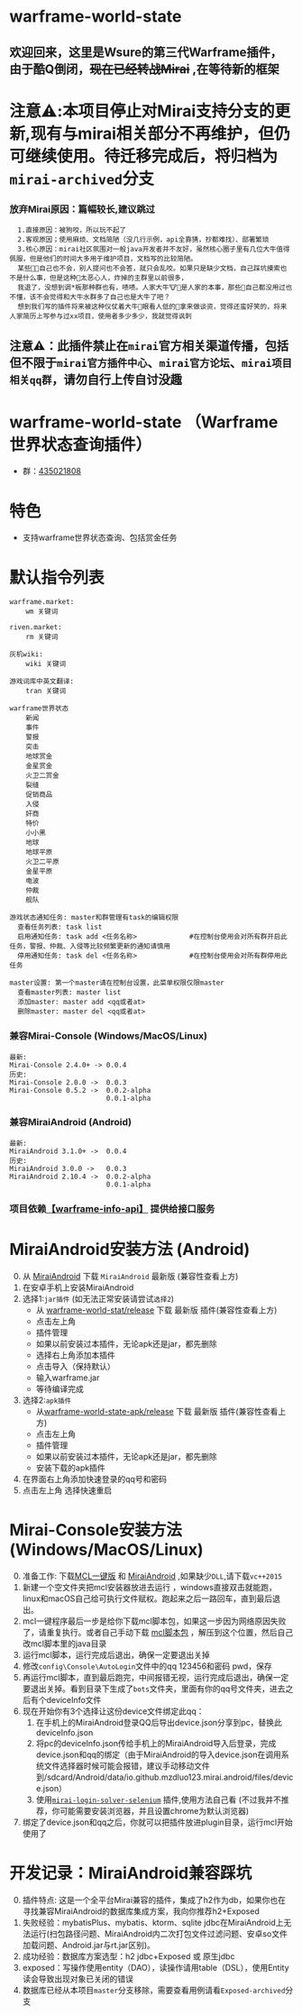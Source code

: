 # warframe-world-state 
## 欢迎回来，这里是Wsure的第三代Warframe插件，由于酷Q倒闭，~~现在已经转战Mirai~~ ,在等待新的框架
# 注意⚠️:本项目停止对Mirai支持分支的更新,现有与mirai相关部分不再维护，但仍可继续使用。待迁移完成后，将归档为`mirai-archived`分支
### 放弃Mirai原因：篇幅较长,建议跳过
      1.直接原因：被狗咬，所以玩不起了
      2.客观原因；使用麻烦、文档简陋（没几行示例，api全靠猜，抄都难找）、部署繁琐
      3.核心原因：mirai社区氛围对一般java开发者并不友好，虽然核心圈子里有几位大牛值得佩服，但是他们的时间大多用于维护项目，文档写的比较简陋。
      某些👅🐶自己也不会，别人提问也不会答，就只会乱咬。如果只是缺少文档，自己踩坑摸索也不是什么事，但是这种🐶太恶心人，炸掉的主群里以前很多，
      我退了，没想到调*板那种群也有，啧啧。人家大牛🐮🍺是人家的本事，那些🐶自己都没用过也不懂，该不会觉得和大牛水群多了自己也是大牛了吧？
      想到我们写的插件将来被这种仪仗着大牛🐶眼看人低的🐶拿来做谈资，觉得还蛮好笑的，将来人家简历上写参与过xx项目，使用者多少多少，我就觉得讽刺
## 注意⚠️：此插件禁止在`mirai`官方相关渠道传播，包括但不限于`mirai官方插件中心`、`mirai官方论坛`、`mirai项目相关qq群`，请勿自行上传自讨没趣

# warframe-world-state （Warframe世界状态查询插件）
- 群：[435021808](https://jq.qq.com/?_wv=1027&k=rGrjxfv0)
# 特色
- 支持warframe世界状态查询、包括赏金任务
# 默认指令列表
    warframe.market: 
        wm 关键词
        
    riven.market: 
        rm 关键词
        
    灰机wiki: 
        wiki 关键词

    游戏词库中英文翻译: 
        tran 关键词

    warframe世界状态
        新闻
        事件
        警报
        突击
        地球赏金
        金星赏金
        火卫二赏金
        裂缝
        促销商品
        入侵
        奸商
        特价
        小小黑
        地球
        地球平原
        火卫二平原
        金星平原
        电波
        仲裁
        舰队
    
    游戏状态通知任务: master和群管理有task的编辑权限
      查看任务列表: task list
      启用通知任务: task add <任务名称>             #在控制台使用会对所有群开启此任务，警报、仲裁、入侵等比较频繁更新的通知请慎用
      停用通知任务: task del <任务名称>             #在控制台使用会对所有群停用此任务

    master设置: 第一个master请在控制台设置，此菜单权限仅限master
      查看master列表: master list
      添加master: master add <qq或者at>
      删除master: master del <qq或者at>
### 兼容Mirai-Console (Windows/MacOS/Linux)
    最新:
    Mirai-Console 2.4.0+ -> 0.0.4
    历史:
    Mirai-Console 2.0.0 ->  0.0.3 
    Mirai-Console 0.5.2 ->  0.0.2-alpha
                            0.0.1-alpha
### 兼容MiraiAndroid (Android)
    最新: 
    MiraiAndroid 3.1.0+ ->  0.0.4
    历史:
    MiraiAndroid 3.0.0 ->   0.0.3
    MiraiAndroid 2.10.4 ->  0.0.2-alpha
                            0.0.1-alpha
### 项目依赖[【warframe-info-api】](https://github.com/WsureDev/warframe-info-api) 提供给接口服务

# MiraiAndroid安装方法 (Android)
0. 从 [MiraiAndroid](https://github.com/mzdluo123/MiraiAndroid/releases) 下载 `MiraiAndroid` 最新版 (兼容性查看上方)
1. 在安卓手机上安装MiraiAndroid
2. 选择1:`jar插件` (如无法正常安装请尝试`选择2`)
    - 从 [warframe-world-stat/release](https://github.com/WsureDev/warframe-world-state/releases) 下载 最新版 插件(兼容性查看上方)
    - 点击左上角 
    - 插件管理
    - 如果以前安装过本插件，无论apk还是jar，都先删除
    - 选择右上角添加本插件 
    - 点击导入（保持默认）
    - 输入warframe.jar
    - 等待编译完成
3. 选择2:`apk插件`
    - 从[warframe-world-state-apk/release](https://github.com/WsureDev/warframe-world-state-apk/releases) 下载 最新版 插件(兼容性查看上方)
    - 点击左上角
    - 插件管理
    - 如果以前安装过本插件，无论apk还是jar，都先删除    
    - 安装下载的apk插件
4. 在界面右上角添加快速登录的qq号和密码
5. 点击左上角 选择快速重启
# Mirai-Console安装方法 (Windows/MacOS/Linux)
0. 准备工作: 下载[MCL一键版](https://github.com/iTXTech/mcl-installer/releases) 和  [MiraiAndroid](https://github.com/mzdluo123/MiraiAndroid/releases) ,如果缺少`DLL`,请下载`vc++2015` 
1. 新建一个空文件夹把mcl安装器放进去运行 ，windows直接双击就能跑，linux和macOS自己给可执行文件赋权。跑起来之后一路回车，直到最后退出。
2. mcl一键程序最后一步是给你下载mcl脚本包，如果这一步因为网络原因失败了，请重复执行。或者自己手动下载 [mcl脚本包](https://github.com/iTXTech/mirai-console-loader/releases) ，解压到这个位置，然后自己改mcl脚本里的java目录
3. 运行mcl脚本，运行完成后退出，确保一定要退出关掉
4. 修改`config\Console\AutoLogin`文件中的qq 123456和密码 pwd，保存
5. 再运行mcl脚本，直到最后跑完，中间报错无视，运行完成后退出，确保一定要退出关掉。看到目录下生成了`bots`文件夹，里面有你的qq号文件夹，进去之后有个deviceInfo文件
6. 现在开始你有3个选择让这份device文件绑定此qq：
   1. 在手机上的MiraiAndroid登录QQ后导出device.json分享到pc，替换此deviceInfo.json
   2. 将pc的deviceInfo.json传给手机上的MiraiAndroid导入后登录，完成device.json和qq的绑定（由于MiraiAndroid的导入device.json在调用系统文件选择器时候可能会报错，建议手动移动文件到/sdcard/Android/data/io.github.mzdluo123.mirai.android/files/device.json）
   3. 使用[`mirai-login-solver-selenium`](https://github.com/project-mirai/mirai-login-solver-selenium) 插件,使用方法自己看 (不过我并不推荐，你可能需要安装浏览器，并且设置chrome为默认浏览器)
7. 绑定了device.json和qq之后，你就可以把插件放进plugin目录，运行mcl开始使用了

# 开发记录：MiraiAndroid兼容踩坑
0. 插件特点: 这是一个全平台Mirai兼容的插件，集成了h2作为db，如果你也在寻找兼容MiraiAndroid的数据库集成方案，我向你推荐h2+Exposed
1. 失败经验：mybatisPlus、mybatis、ktorm、sqlite jdbc在MiraiAndroid上无法运行(扫包路径问题、MiraiAndroid内二次打包文件过滤问题、安卓so文件加载问题、Android.jar与rt.jar区别)。
2. 成功经验：数据库方案选型：h2 jdbc+Exposed 或 原生jdbc
3. exposed：写操作使用entity（DAO），读操作请用table（DSL），使用Entity读会导致出现对象已关闭的错误
4. 数据库已经从本项目`master`分支移除，需要查看用例请看`Exposed-archived`分支
